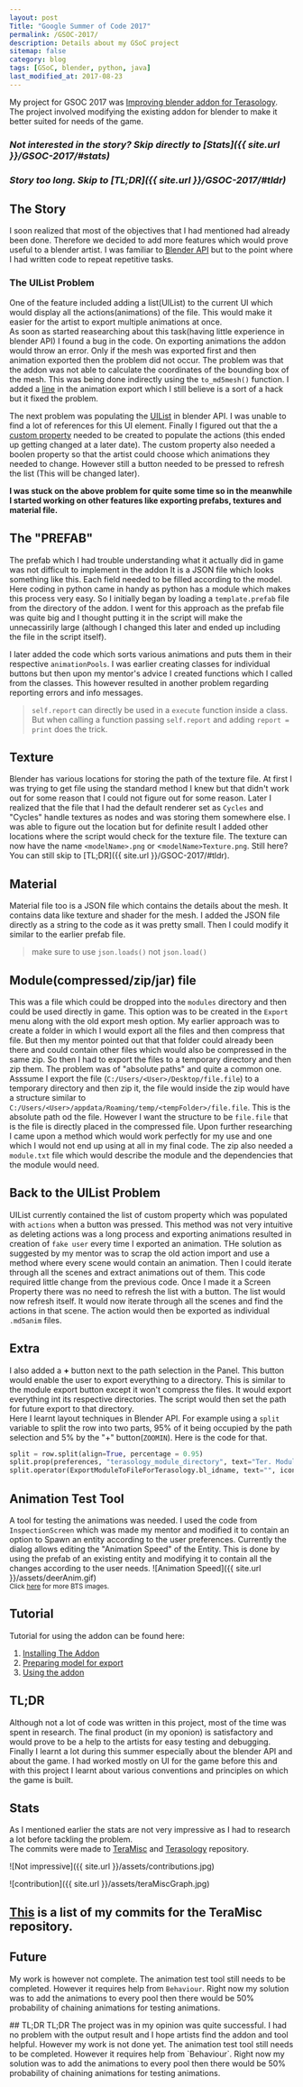 ```yaml
---
layout: post
Title: "Google Summer of Code 2017"
permalink: /GSOC-2017/
description: Details about my GSoC project
sitemap: false
category: blog
tags: [GSoC, blender, python, java]
last_modified_at: 2017-08-23
---
```

<style type="text/css">
	.page-header {
		color: #fff; text-align: center; background-color: #159957; background-image: radial-gradient(circle , #fdbb2d 1%, #22c1c3 50%,#22c1c3 100%);
		background-size: 400% 400%;
		padding: 5rem 6rem;
		background-position: 100% 100%;
		-webkit-animation: Gradient 25s cubic-bezier(0.25, 0.47, 0.66, 0.4) infinite;
		-moz-animation: Gradient 25s cubic-bezier(0.25, 0.47, 0.66, 0.4) infinite;
		animation: Gradient 25s cubic-bezier(0.25, 0.47, 0.66, 0.4) infinite;
	}
	@-webkit-keyframes Gradient {
			0% {
				background-position: 80% 0%;
			}
			25%{
				background-position: 60% 40%;
			}
			50%{
				background-position: 52% 70%;
			}
			75%{
				background-position: 40% 40%;
			}
			90%{
				background-position: 25% 20%;
			}
			100%{
				background-position: 80% 0%;
			}
		}/*summer*/
		@-moz-keyframes Gradient {
			0% {
				background-position: 80% 0%;
			}
			25%{
				background-position: 60% 40%;
			}
			50%{
				background-position: 52% 70%;
			}
			75%{
				background-position: 40% 40%;
			}
			90%{
				background-position: 25% 20%;
			}
			100%{
				background-position: 80% 0%;
			}
		}/*summer*/
		@keyframes Gradient {
			0% {
				background-position: 80% 0%;
			}
			25%{
				background-position: 60% 40%;
			}
			50%{
				background-position: 52% 70%;
			}
			75%{
				background-position: 40% 40%;
			}
			90%{
				background-position: 25% 20%;
			}
			100%{
				background-position: 80% 0%;
			}
		}/*summer*/
</style>

My project for GSOC 2017 was [Improving blender addon for Terasology](https://summerofcode.withgoogle.com/projects/#5727406135443456). The project involved modifying the existing addon for blender to make it better suited for needs of the game.  

### *Not interested in the story? Skip directly to [Stats]({{ site.url }}/GSOC-2017/#stats)*  
### *Story too long. Skip to [TL;DR]({{ site.url }}/GSOC-2017/#tldr)*

## The Story
I soon realized that most of the objectives that I had mentioned had already been done. Therefore we decided to add more features which would prove useful to a blender artist. I was familiar to [Blender API](https://docs.blender.org/api/blender_python_api_2_77_0/info_overview.html) but to the point where I had written code to repeat repetitive tasks.  

### The UIList Problem
One of the feature included adding a list(UIList) to the current UI which would display all the actions(animations) of the file. This would make it easier for the artist to export multiple animations at once.  
As soon as started reasearching about this task(having little experience in blender API) I found a bug in the code. On exporting animations the addon would throw an error. Only if the mesh was exported first and then animation exported then the problem did not occur. The problem was that the addon was not able to calculate the coordinates of the bounding box of the mesh. This was being done indirectly using the `to_md5mesh()` function. I added a [line](https://github.com/MovingBlocks/TeraMisc/blob/master/blender_addons/io_md5_exporter/io_export_md5.py#L923) in the animation export which I still believe is a sort of a hack but it fixed the problem.  

The next problem was populating the [UIList](https://docs.blender.org/api/blender_python_api_2_70_5/bpy.types.UIList.html) in blender API. I was unable to find a lot of references for this UI element. Finally I figured out that the a [custom property](https://github.com/MovingBlocks/TeraMisc/blob/master/blender_addons/io_md5_exporter/io_export_md5.py#L1406) needed to be created to populate the actions (this ended up getting changed at a later date). The custom property also needed a boolen property so that the artist could choose which animations they needed to change. However still a button needed to be pressed to refresh the list (This will be changed later).

**I was stuck on the above problem for quite some time so in the meanwhile I started working on other features like exporting prefabs, textures and material file.**

## The **"PREFAB"**
The prefab which I had trouble understanding what it actually did in game was not difficult to implement in the addon
It is a JSON file which looks something like this. Each field needed to be filled according to the model. Here coding in python came in handy as python has a module which makes this process very easy. So I initially began by loading a `template.prefab` file from the directory of the addon. I went for this approach as the prefab file was quite big and I thought putting it in the script will make the unnecassirily large (although I changed this later and ended up including the file in the script itself).

I later added the code which sorts various animations and puts them in their respective `animationPools`. I was earlier creating classes for individual buttons but then upon my mentor's advice I created functions which I called from the classes. This however resulted in another problem regarding reporting errors and info messages.
> `self.report` can directly be used in a `execute` function inside a class. But when calling a function passing `self.report` and adding `report = print` does the trick.

## Texture
Blender has various locations for storing the path of the texture file. At first I was trying to get file using the standard method I knew but that didn't work out for some reason that I could not figure out for some reason. Later I realized that the file that I had the default renderer set as `Cycles` and "Cycles" handle textures as nodes and was storing them somewhere else. I was able to figure out the location but for definite result I added other locations where the script would check for the texture file. The texture can now have the name `<modelName>.png` or <`modelName>Texture.png`. Still here?
You can still skip to [TL;DR]({{ site.url }}/GSOC-2017/#tldr).

## Material
Material file too is a JSON file which contains the details about the mesh. It contains data like texture and shader for the mesh. I added the JSON file directly as a string to the code as it was pretty small. Then I could modify it similar to the earlier prefab file.
> make sure to use `json.loads()` not `json.load()`

## Module(compressed/zip/jar) file
This was a file which could be dropped into the `modules` directory and then could be used directly in game. This option was to be created in the `Export` menu along with the old export mesh option. My earlier approach was to create a folder in which I would export all the files and then compress that file. But then my mentor pointed out that that folder could already been there and could contain other files which would also be compressed in the same zip.
So then I had to export the files to a temporary directory and then zip them. The problem was of "absolute paths" and quite a common one.
Asssume I export the file (`C:/Users/<User>/Desktop/file.file`) to a temporary directory and then zip it, the file would inside the zip would have a structure similar to `C:/Users/<User>/appdata/Roaming/temp/<tempFolder>/file.file`. This is the absolute path od the file. However I want the structure to be `file.file` that is the file is directly placed in the compressed file. Upon further researching I came upon a method which would work perfectly for my use and one which I would not end up using at all in my final code.
The zip also needed a `module.txt` file which would describe the module and the dependencies that the module would need.

## Back to the UIList Problem
UIList currently contained the list of custom property which was populated with `actions` when a button was pressed. This method was not very intuitive as deleting actions was a long process and exporting animations resulted in creation of `fake user` every time I exported an animation. THe solution as suggested by my mentor was to scrap the old action import and use a method where every scene would contain an animation. Then I could iterate through all the scenes and extract animations out of them. This code required little change from the previous code. Once I made it a Screen Property there was no need to refresh the list with a button. The list would now refresh itself. It would now iterate through all the scenes and find the actions in that scene. The action would then be exported as individual `.md5anim` files.

## Extra
I also added a **+** button next to the path selection in the Panel. This button would enable the user to export everything to a directory. This is similar to the module export button except it won't compress the files. It would export everything int its respective directories. The script would then set the path for future export to that directory.  
Here I learnt layout techniques in Blender API. For example using a `split` variable to split the row into two parts, 95% of it being occupied by the path selection and 5% by the "+" button(`ZOOMIN`).
Here is the code for that.
~~~python
split = row.split(align=True, percentage = 0.95)
split.prop(preferences, "terasology_module_directory", text="Ter. Module", expand = True)
split.operator(ExportModuleToFileForTerasology.bl_idname, text="", icon = 'ZOOMIN').filepath = ""
~~~


## Animation Test Tool
A tool for testing the animations was needed. I used the code from `InspectionScreen` which was made my mentor and modified it to contain an option to Spawn an entity according to the user preferences. Currently the dialog allows editing the "Animation Speed" of the Entity. This is done by using the prefab of an existing entity and modifying it to contain all the changes according to the user needs.
![Animation Speed]({{ site.url }}/assets/deerAnim.gif)  
<small>Click [here](#) for more BTS images.</small>

## Tutorial  
Tutorial for using the addon can be found here:
1. [Installing The Addon](https://github.com/Terasology/TutorialAssetSystem/wiki/Installing-Blender-Add-on)
2. [Preparing model for export](https://github.com/Terasology/TutorialAssetSystem/wiki/Preparing-Model-for-Export)
3. [Using the addon](https://github.com/Terasology/TutorialAssetSystem/wiki/Using-the-Blender-Add-on)

## TL;DR
Although not a lot of code was written in this project, most of the time was spent in research. The final product (in my oponion) is satisfactory and would prove to be a help to the artists for easy testing and debugging.
Finally I learnt a lot during this summer especially about the blender API and about the game. I had worked mostly on UI for the game before this and with this project I learnt about various conventions and principles on which the game is built.



## Stats
As I mentioned earlier the stats are not very impressive as I had to research a lot before tackling the problem.  
The commits were made to [TeraMisc](https://github.com/MovingBlocks/TeraMisc) and [Terasology](https://github.com/MovingBlocks/Terasology) repository.  

![Not impressive]({{ site.url }}/assets/contributions.jpg)  

![contribution]({{ site.url }}/assets/teraMiscGraph.jpg)

## **[This](https://github.com/MovingBlocks/TeraMisc/commits/master?author=kartikey0303)** is a list of my commits for the TeraMisc repository.

## Future
My work is however not complete. The animation test tool still needs to be completed. However it requires help from `Behaviour`. Right now my solution was to add the animations to every pool then there would be 50% probability of chaining animations for testing animations.

<div class="hide">
## TL;DR TL;DR
The project was in my opinion was quite successful. I had no problem with the output result and I hope artists find the addon and tool helpful. However my work is not done yet. The animation test tool still needs to be completed. However it requires help from `Behaviour`. Right now my solution was to add the animations to every pool then there would be 50% probability of chaining animations for testing animations.
</div>
